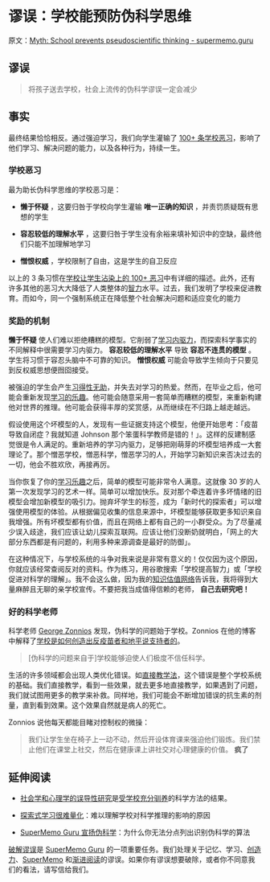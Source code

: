 # 谬误：学校能预防伪科学思维

原文：[Myth: School prevents pseudoscientific thinking - supermemo.guru](https://supermemo.guru/wiki/Myth:_School_prevents_pseudoscientific_thinking)

## 谬误

> 将孩子送去学校，社会上流传的伪科学谬误一定会减少

## 事实

最终结果恰恰相反。通过强迫学习，我们向学生灌输了 [100+ 条学校恶习](https://supermemo.guru/wiki/100_bad_school_habits)，影响了他们学习、解决问题的能力，以及各种行为，持续一生。

### 学校恶习

最为助长伪科学思维的学校恶习是：

- **懒于怀疑** ，这要归咎于学校向学生灌输 **唯一正确的知识** ，并责罚质疑既有思想的学生

- **容忍较低的理解水平** ，这要归咎于学生没有余裕来填补知识中的空缺，最终他们只能不加理解地学习

- **憎恨权威** ，学校限制了自由，这是学生的自卫反应

以上的 3 条习惯在[学校让学生沾染上的 100+ 恶习](https://supermemo.guru/wiki/100_bad_habits_learned_at_school)中有详细的描述。此外，还有许多其他的恶习大大降低了人类整体的[智力](https://supermemo.guru/wiki/Intelligence)水平。过去，我们发明了学校来促进教育。而如今，同一个强制系统正在降低整个社会解决问题和适应变化的能力

### 奖励的机制

 **懒于怀疑** 使人们难以拒绝糟糕的模型。它削弱了[学习内驱力](https://supermemo.guru/wiki/Learn_drive)，而探索科学事实的不同解释中很需要学习内驱力。 **容忍较低的理解水平** 导致 **容忍不连贯的模型** 。学生将习惯于容忍头脑中不可靠的知识。 **憎恨权威** 可能会导致学生倾向于只要见到反权威思想便囫囵接受。

被强迫的学生会产生[习得性无助](https://supermemo.guru/wiki/Learned_helplessness)，并失去对学习的热爱。然而，在毕业之后，他可能会重新发现[学习的乐趣](https://supermemo.guru/wiki/Pleasure_of_learning)。他可能会随意采用一套简单而糟糕的模型，来重新构建他对世界的推理。他可能会获得丰厚的奖赏感，从而继续在不归路上越走越远。

假设使用这个坏模型的人，发现有一些证据支持这个模型，他便开始思考：「疫苗导致自闭症？我就知道 Johnson 那个笨蛋科学教师是错的！」。这样的反建制感觉很是令人满足的。重新培养的学习内驱力，足够把刚萌芽的坏模型培养成一大套理论了。那个憎恶学校，憎恶科学，憎恶学习的人，开始学习新知识来否决过去的一切，他会不胜欢欣，再接再厉。

当你恢复了你的[学习乐趣](https://supermemo.guru/wiki/Pleasure_of_learning)之后，简单的模型可能非常令人满意。这就像 30 岁的人第一次发现学习的艺术一样。简单可以增加快乐。反对那个牵连着许多坏情绪的旧模型会增加新模型的吸引力。抛弃坏学生的标签，成为「新时代的探索者」可以增强使用模型的体验。从根据偏见收集的信息来源中，坏模型能够获取更多知识来自我增强。所有坏模型都有价值，而且在网络上都有自己的一小群受众。为了尽量减少误入歧途，我们应该让幼儿探索互联网。应该让他们没断奶就明白，「网上的大部分东西都是有问题的，利用多种来源调查是最好的防御」。

在这种情况下，与学校系统的斗争对我来说是非常有意义的！仅仅因为这个原因，你就应该经常查阅反对的资料。作为练习，用谷歌搜索「学校提高智力」或「学校促进对科学的理解」。我不会这么做，因为我的[知识估值网络](https://supermemo.guru/wiki/Knowledge_valuation_network)告诉我，我将得到大量麻醉且无聊的亲学校宣传。不要把我当成值得信赖的老师， **自己去研究吧！** 

### 好的科学老师

科学老师 [George Zonnios](https://supermemo.guru/wiki/George_Zonnios) 发现，伪科学的问题始于学校。Zonnios 在他的博客中解释了[学校是如何创造出反疫苗者和地平说支持者的](https://georgios.blog/how-create-anti-vaxxers-and-flat-earthers/)。

> [伪科学的问题来自于]学校能够迫使人们极度不信任科学。

生活的许多领域都会出现人类优化错误。如[直接教学法](https://supermemo.guru/wiki/Direct_instruction)，这个错误是整个学校系统的基础。我们直接教学，看到一些效果，就去更多地直接教学，如果遇到了问题，我们就试图用更多的教学来补救。同样地，我们可能会不断增加错误的抗生素的剂量，直到看到效果。这个效果自然就是病人的死亡。

Zonnios 说他每天都能目睹对控制权的微操：

> 我们让学生坐在椅子上一动不动，然后开设体育课来强迫他们锻炼。我们禁止他们在课堂上社交，然后在健康课上讲社交对心理健康的价值。 **疯了** 

## 延伸阅读

- [社会学和心理学的误导性研究](https://supermemo.guru/wiki/Misleading_research_in_sociology_and_psychology)是[受学校充分驯养](https://supermemo.guru/wiki/Well-schooled)的科学方法的结果。

- [探索式学习很难量化](https://supermemo.guru/wiki/Discovery_learning_is_hard_to_measure)：难以理解学校对科学推理的影响的原因

- [SuperMemo Guru 宣扬伪科学](https://supermemo.guru/wiki/SuperMemo_Guru_promotes_pseudoscience)：为什么你无法分点列出识别伪科学的算法

[破解谬误](https://supermemo.guru/wiki/Myths)是 [SuperMemo Guru](https://supermemo.guru/wiki/SuperMemo_Guru) 的一项重要任务。我们处理关于记忆、学习、[创造力](https://supermemo.guru/wiki/Creativity)、[SuperMemo](https://supermemo.guru/wiki/SuperMemo) 和[渐进阅读](https://supermemo.guru/wiki/Incremental_reading)的谬误。如果你有谬误想要破除，或者你不同意我们的看法，请写信给我们。